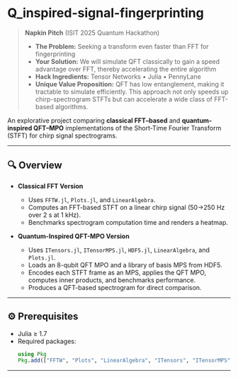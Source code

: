 # Q_inspired-signal-fingerprinting

> **Napkin Pitch** (ISIT 2025 Quantum Hackathon)  
>
> - **The Problem:** Seeking a transform even faster than FFT for fingerprinting  
> - **Your Solution:** We will simulate QFT classically to gain a speed advantage over FFT, thereby accelerating the entire algorithm  
> - **Hack Ingredients:** Tensor Networks • Julia • PennyLane  
> - **Unique Value Proposition:** QFT has low entanglement, making it tractable to simulate efficiently. This approach not only speeds up chirp-spectrogram STFTs but can accelerate a wide class of FFT-based algorithms.  

An explorative project comparing **classical FFT–based** and **quantum-inspired QFT–MPO** implementations of the Short-Time Fourier Transform (STFT) for chirp signal spectrograms.


---

## 🔍 Overview

- **Classical FFT Version**  
  - Uses `FFTW.jl`, `Plots.jl`, and `LinearAlgebra`.  
  - Computes an FFT-based STFT on a linear chirp signal (50→250 Hz over 2 s at 1 kHz).  
  - Benchmarks spectrogram computation time and renders a heatmap.

- **Quantum-Inspired QFT-MPO Version**  
  - Uses `ITensors.jl`, `ITensorMPS.jl`, `HDF5.jl`, `LinearAlgebra`, and `Plots.jl`.  
  - Loads an 8-qubit QFT MPO and a library of basis MPS from HDF5.  
  - Encodes each STFT frame as an MPS, applies the QFT MPO, computes inner products, and benchmarks performance.  
  - Produces a QFT-based spectrogram for direct comparison.

---

## ⚙️ Prerequisites

- Julia ≥ 1.7  
- Required packages:
  ```julia
  using Pkg
  Pkg.add(["FFTW", "Plots", "LinearAlgebra", "ITensors", "ITensorMPS", "HDF5"])

---


